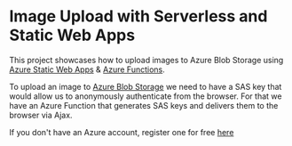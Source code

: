 # Image Upload with Serverless and Static Web Apps

This project showcases how to upload images to Azure Blob Storage using [Azure Static Web Apps](https://docs.microsoft.com/azure/static-web-apps/?WT.mc_id=readme-github-alvidela) & [Azure Functions](https://docs.microsoft.com/azure/azure-functions/?WT.mc_id=readme-github-alvidela).

To upload an image to [Azure Blob Storage](https://docs.microsoft.com/azure/storage/blobs/storage-blobs-introduction?WT.mc_id=readme-github-alvidela) we need to have a SAS key that would allow us to anonymously authenticate from the browser. For that we have an Azure Function that generates SAS keys and delivers them to the browser via Ajax.

If you don't have an Azure account, register one for free [here](https://azure.microsoft.com/free/?WT.mc_id=readme-github-alvidela)